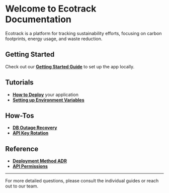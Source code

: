 # Welcome to Ecotrack Documentation

Ecotrack is a platform for tracking sustainability efforts, focusing on carbon footprints, energy usage, and waste reduction. 

## Getting Started
Check out our **[Getting Started Guide](tutorials/getting-started.md)** to set up the app locally.

## Tutorials
- **[How to Deploy](tutorials/deploy.md)** your application
- **[Setting up Environment Variables](howtos/setup-env-vars.md)**

## How-Tos
- **[DB Outage Recovery](howtos/incident-db-outage.md)**
- **[API Key Rotation](howtos/rotate-api-keys.md)**

## Reference
- **[Deployment Method ADR](reference/adr-001-deploy-method.md)**
- **[API Permissions](reference/api-permissions.md)**

---

For more detailed questions, please consult the individual guides or reach out to our team.

